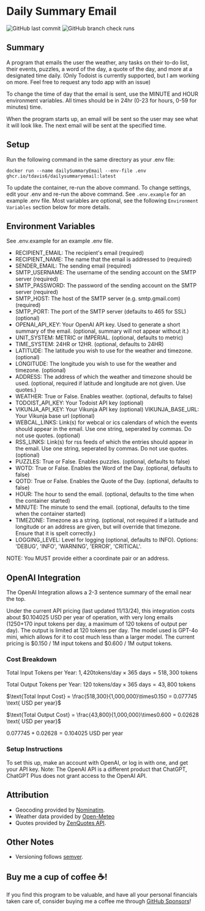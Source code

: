 # Daily Summary Email
![GitHub last commit](https://img.shields.io/github/last-commit/tdavis6/dailySummaryEmail)
![GitHub branch check runs](https://img.shields.io/github/check-runs/tdavis6/dailySummaryEmail/main)

## Summary
A program that emails the user the weather, any tasks on their to-do list, their events, puzzles, a word of the day, a
quote of the day, and more at a designated time daily.
(Only Todoist is currently supported, 
but I am working on more. Feel free to request any todo app with an issue)

To change the time of day that the email is sent, use the MINUTE and HOUR environment variables. 
All times should be in 24hr (0-23 for hours, 0-59 for minutes) time.

When the program starts up, an email will be sent so the user may see what it will look like. The next email will be 
sent at the specified time.

## Setup
Run the following command in the same directory as your .env file:
```
docker run --name dailySummaryEmail --env-file .env ghcr.io/tdavis6/dailysummaryemail:latest
```

To update the container, re-run the above command. To change settings, edit your .env
and re-run the above command. See `.env.example` for an example .env file. Most variables are optional,
see the following `Environment Variables` section below for more details.

## Environment Variables
See .env.example for an example .env file.
- RECIPIENT_EMAIL: The recipient's email (required)
- RECIPIENT_NAME: The name that the email is addressed to (required)
- SENDER_EMAIL: The sending email (required)
- SMTP_USERNAME: The username of the sending account on the SMTP server (required)
- SMTP_PASSWORD: The password of the sending account on the SMTP server (required)
- SMTP_HOST: The host of the SMTP server (e.g. smtp.gmail.com) (required)
- SMTP_PORT: The port of the SMTP server (defaults to 465 for SSL) (optional)
- OPENAI_API_KEY: Your OpenAI API key. Used to generate a short summary of the email. (optional, summary will not appear without it.)
- UNIT_SYSTEM: METRIC or IMPERIAL. (optional, defaults to metric)
- TIME_SYSTEM: 24HR or 12HR. (optional, defaults to 24HR)
- LATITUDE: The latitude you wish to use for the weather and timezone. (optional)
- LONGITUDE: The longitude you wish to use for the weather and timezone. (optional)
- ADDRESS: The address of which the weather and timezone should be used. (optional, required if latitude and longitude
  are not given. Use quotes.)
- WEATHER: True or False. Enables weather. (optional, defaults to false)
- TODOIST_API_KEY: Your Todoist API key (optional)
- VIKUNJA_API_KEY: Your Vikunja API key (optional)
  VIKUNJA_BASE_URL: Your Vikunja base url (optional)
- WEBCAL_LINKS: Link(s) for webcal or ics calendars of which the events should appear in the email. Use one string, seperated by commas. Do not use quotes. (optional)
- RSS_LINKS: Link(s) for rss feeds of which the entries should appear in the email. Use one string, seperated by commas. Do not use quotes. (optional)
- PUZZLES: True or False. Enables puzzles. (optional, defaults to false)
- WOTD: True or False. Enables the Word of the Day. (optional, defaults to false)
- QOTD: True or False. Enables the Quote of the Day. (optional, defaults to false)
- HOUR: The hour to send the email. (optional, defaults to the time when the container started)
- MINUTE: The minute to send the email. (optional, defaults to the time when the container started)
- TIMEZONE: Timezone as a string. (optional, not required if a latitude and longitude or an address are given, but will override that timezone. Ensure that it is spelt correctly.)
- LOGGING_LEVEL: Level for logging (optional, defaults to INFO). Options: 'DEBUG', 'INFO', 'WARNING', 'ERROR', 'CRITICAL'.

NOTE: You MUST provide either a coordinate pair or an address.

## OpenAI Integration
The OpenAI Integration allows a 2-3 sentence summary of the email near the top. 

Under the current API pricing (last updated 11/13/24), this integration costs about \$0.104025 USD per year of operation,
with very long emails (1250+170 input tokens per day, a maximum of 120 tokens of output per day). The output is limited at 120 
tokens per day. The model used is GPT-4o mini, which allows for it to cost much less than a larger model. The current pricing 
is $0.150 / 1M input tokens and \$0.600 / 1M output tokens.

### Cost Breakdown
$\text{Total Input Tokens per Year: } 1,420 \text{tokens/day} \times 365 \text{ days} = 518,300 \text{ tokens}$

$\text{Total Output Tokens per Year: } 120 \text{ tokens/day} \times 365 \text{ days} = 43,800 \text{ tokens}$

$\text{Total Input Cost} = \frac{518,300}{1,000,000}\times0.150 = 0.077745 \text{ USD per year}$

$\text{Total Output Cost} = \frac{43,800}{1,000,000}\times0.600 = 0.02628 \text{ USD per year}$

$0.077745+0.02628=0.104025 \text{ USD per year}$

### Setup Instructions
To set this up, make an account with OpenAI, or log in with one, and get your API key. Note: The OpenAI API is a different
product that ChatGPT, ChatGPT Plus does not grant access to the OpenAI API.

## Attribution
- Geocoding provided by [Nominatim](https://nominatim.org/).
- Weather data provided by [Open-Meteo](https://open-meteo.com/)
- Quotes provided by [ZenQuotes API](https://zenquotes.io/).

## Other Notes
- Versioning follows [semver](https://semver.org).

## Buy me a cup of coffee ☕️!
If you find this program to be valuable, and have all your personal financials taken care of, 
consider buying me a coffee me through [GitHub Sponsors](https://github.com/sponsors/tdavis6)!
